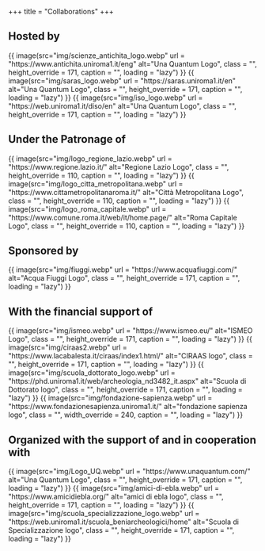 +++
title = "Collaborations"
+++

## Hosted by

<div class="sponsors">
    {{ image(src="img/scienze_antichita_logo.webp" url = "https://www.antichita.uniroma1.it/eng" alt="Una Quantum Logo", class = "", height_override = 171, caption = "", loading = "lazy") }}
    {{ image(src="img/saras_logo.webp" url = "https://saras.uniroma1.it/en" alt="Una Quantum Logo", class = "", height_override = 171, caption = "", loading = "lazy") }}
    {{ image(src="img/iso_logo.webp" url = "https://web.uniroma1.it/diso/en" alt="Una Quantum Logo", class = "", height_override = 171, caption = "", loading = "lazy") }}
</div>

## Under the Patronage of

<div class="sponsors">
    {{ image(src="img/logo_regione_lazio.webp" url = "https://www.regione.lazio.it/" alt="Regione Lazio Logo", class = "", height_override = 110, caption = "", loading = "lazy") }}
    {{ image(src="img/logo_citta_metropolitana.webp" url = "https://www.cittametropolitanaroma.it/" alt="Città Metropolitana Logo", class = "", height_override = 110, caption = "", loading = "lazy") }}
    {{ image(src="img/logo_roma_capitale.webp" url = "https://www.comune.roma.it/web/it/home.page/" alt="Roma Capitale Logo", class = "", height_override = 110, caption = "", loading = "lazy") }}
</div>

## Sponsored by

<div class="sponsors">
    {{ image(src="img/fiuggi.webp" url = "https://www.acquafiuggi.com/" alt="Acqua Fiuggi Logo", class = "", height_override = 171, caption = "", loading = "lazy") }}
</div>

## With the financial support of

<div class="sponsors">
    {{ image(src="img/ismeo.webp" url = "https://www.ismeo.eu/" alt="ISMEO Logo", class = "", height_override = 171, caption = "", loading = "lazy") }}
    {{ image(src="img/ciraas2.webp" url = "https://www.lacabalesta.it/ciraas/index1.html/" alt="CIRAAS logo", class = "", height_override = 171, caption = "", loading = "lazy") }}
    {{ image(src="img/scuola_dottorato_logo.webp" url = "https://phd.uniroma1.it/web/archeologia_nd3482_it.aspx" alt="Scuola di Dottorato logo", class = "", height_override = 171, caption = "", loading = "lazy") }}
    {{ image(src="img/fondazione-sapienza.webp" url = "https://www.fondazionesapienza.uniroma1.it/" alt="fondazione sapienza logo", class = "", width_override = 240, caption = "", loading = "lazy") }}
</div>

## Organized with the support of and in cooperation with 

<div class="sponsors">
    {{ image(src="img/Logo_UQ.webp" url = "https://www.unaquantum.com/" alt="Una Quantum Logo", class = "", height_override = 171, caption = "", loading = "lazy") }}
    {{ image(src="img/amici-di-ebla.webp" url = "https://www.amicidiebla.org/" alt="amici di ebla logo", class = "", height_override = 171, caption = "", loading = "lazy") }}
    {{ image(src="img/scuola_specializzazione_logo.webp" url = "https://web.uniroma1.it/scuola_beniarcheologici/home" alt="Scuola di Specializzazione logo", class = "", height_override = 171, caption = "", loading = "lazy") }}
</div>